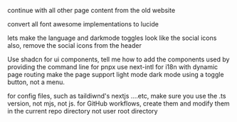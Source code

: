 continue with all other page content from the old website

convert all font awesome implementations to lucide

lets make the language and darkmode toggles look like the social icons
also, remove the social icons from the header


Use shadcn for ui components, tell me how to add the components used by providing the command line for pnpx
use next-intl for i18n with dynamic page routing
make the page support light mode dark mode using a toggle button, not a menu.


for config files, such as taildiwnd's nextjs ....etc, make sure you use the .ts version, not mjs, not js.
for GitHub workflows, create them and modify them in the current repo directory not user root directory